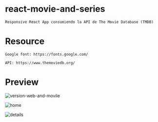 # react-movie-and-series
    
    Responsive React App consumiendo la API de The Movie Database (TMDB)

# Resource

    Google font: https://fonts.google.com/
    
    API: https://www.themoviedb.org/

# Preview

![version-web-and-movile](https://user-images.githubusercontent.com/80001602/189421258-a400cbb6-b888-480e-bbb8-8fe5624ac770.png)

![home](https://user-images.githubusercontent.com/80001602/187535505-7b06e7e8-d641-4e16-a4f3-c94fd3dd4d4c.jpeg)

![details](https://user-images.githubusercontent.com/80001602/187535502-e091df1f-1062-4f78-bab7-394c67aa305c.jpeg)


